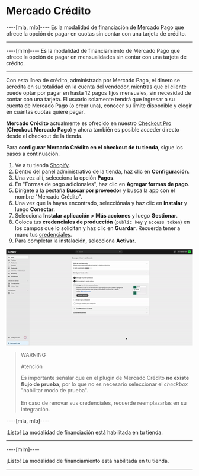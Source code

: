 # Mercado Crédito

----[mla, mlb]----
Es la modalidad de financiación de Mercado Pago que ofrece la opción de pagar en cuotas sin contar con una tarjeta de crédito.

------------
----[mlm]----
Es la modalidad de financiamiento de Mercado Pago que ofrece la opción de pagar en mensualidades sin contar con una tarjeta de crédito.

------------

Con esta línea de crédito, administrada por Mercado Pago, el dinero se acredita en su totalidad en la cuenta del vendedor, mientras que el cliente puede optar por pagar en hasta 12 pagos fijos mensuales, sin necesidad de contar con una tarjeta. El usuario solamente tendrá que ingresar a su cuenta de Mercado Pago (o crear una), conocer su límite disponible y elegir en cuántas cuotas quiere pagar.
 
**Mercado Crédito** actualmente es ofrecido en nuestro [Checkout Pro](/developers/es/docs/shopify/integration-configuration/checkout-pro) (**Checkout Mercado Pago**) y ahora también es posible acceder directo desde el checkout de la tienda. 

Para **configurar Mercado Crédito en el checkout de tu tienda**, sigue los pasos a continuación.

1. Ve a tu tienda [Shopify](https://accounts.shopify.com/store-login).
2. Dentro del panel administrativo de la tienda, haz clic en **Configuración**.
3. Una vez allí, selecciona la opción **Pagos**. 
4. En "Formas de pago adicionales", haz clic en **Agregar formas de pago**.
5. Dirígete a la pestaña **Buscar por proveedor** y busca la app con el nombre "Mercado Crédito". 
6. Una vez que la hayas encontrado, selecciónala y haz clic en **Instalar** y luego **Conectar**.
7. Selecciona **Instalar aplicación > Más acciones** y luego **Gestionar**.
8. Coloca tus **credenciales de producción** (`public key` y `access token`) en los campos que lo solicitan y haz clic en **Guardar**. Recuerda tener a mano tus [credenciales](/developers/es/docs/shopify/additional-content/your-integrations/credentials).
9. Para completar la instalación, selecciona **Activar**.

![shopify-mercado-credito](/images/shopify/mercado-credito-es.gif)

> WARNING
>
> Atención
>
> Es importante señalar que en el plugin de Mercado Crédito **no existe flujo de prueba**, por lo que no es necesario seleccionar el _checkbox_ "habilitar modo de prueba".
> <br/><br/>
> En caso de renovar sus credenciales, recuerde reemplazarlas en su integración.

----[mla, mlb]----

¡Listo! La modalidad de financiación está habilitada en tu tienda.

------------
----[mlm]----

¡Listo! La modalidad de financiamiento está habilitada en tu tienda.

------------